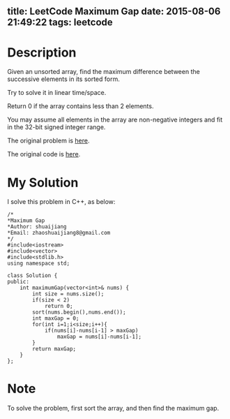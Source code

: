 title: LeetCode Maximum Gap
date: 2015-08-06 21:49:22
tags: leetcode
---

# Description
Given an unsorted array, find the maximum difference between the successive elements in its sorted form.

Try to solve it in linear time/space.

Return 0 if the array contains less than 2 elements.

You may assume all elements in the array are non-negative integers and fit in the 32-bit signed integer range.

The original problem is [here](https://leetcode.com/problems/maximum-gap/ "Problem").

The original code is [here](https://github.com/shuaijiang/LeetCode/blob/master/MaximumGap.cpp "Code").
<!--more-->

# My Solution
I solve this problem in C++, as below:
	
	/*
	*Maximum Gap
	*Author: shuaijiang
	*Email: zhaoshuaijiang8@gmail.com
	*/
	#include<iostream>
	#include<vector>
	#include<stdlib.h>
	using namespace std;
	
	class Solution {
	public:
	    int maximumGap(vector<int>& nums) {
			int size = nums.size();
			if(size < 2)
				return 0;
			sort(nums.begin(),nums.end());
			int maxGap = 0;
			for(int i=1;i<size;i++){
				if(nums[i]-nums[i-1] > maxGap)
					maxGap = nums[i]-nums[i-1];
			}
			return maxGap;
	    }
	};


# Note
To solve the problem, first sort the array, and then find the maximum gap. 
